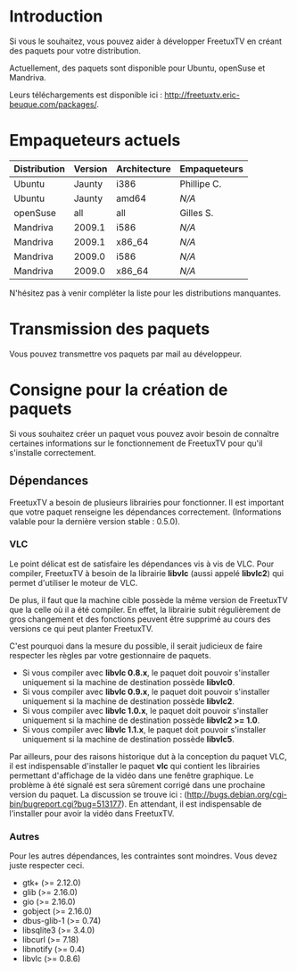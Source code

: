 

# Introduction #

Si vous le souhaitez, vous pouvez aider à développer FreetuxTV en créant des paquets pour votre distribution.

Actuellement, des paquets sont disponible pour Ubuntu, openSuse et Mandriva.

Leurs téléchargements est disponible ici : http://freetuxtv.eric-beuque.com/packages/.


# Empaqueteurs actuels #

| **Distribution** | **Version** | **Architecture** | **Empaqueteurs** |
|:-----------------|:------------|:-----------------|:-----------------|
| Ubuntu           | Jaunty      | i386             | Phillipe C.      |
| Ubuntu           | Jaunty      | amd64            | _N/A_            |
| openSuse         | all         | all              | Gilles S.        |
| Mandriva         | 2009.1      | i586             | _N/A_            |
| Mandriva         | 2009.1      | x86\_64          | _N/A_            |
| Mandriva         | 2009.0      | i586             | _N/A_            |
| Mandriva         | 2009.0      | x86\_64          | _N/A_            |

N'hésitez pas à venir compléter la liste pour les distributions manquantes.

# Transmission des paquets #

Vous pouvez transmettre vos paquets par mail au développeur.

# Consigne pour la création de paquets #

Si vous souhaitez créer un paquet vous pouvez avoir besoin de connaître certaines informations sur le fonctionnement de FreetuxTV pour qu'il s'installe correctement.

## Dépendances ##

FreetuxTV a besoin de plusieurs librairies pour fonctionner. Il est important que votre paquet renseigne les dépendances correctement. (Informations valable pour la dernière version stable : 0.5.0).

### VLC ###

Le point délicat est de satisfaire les dépendances vis à vis de VLC. Pour compiler, FreetuxTV à besoin de la librairie **libvlc** (aussi appelé **libvlc2**) qui permet d'utiliser le moteur de VLC.

De plus, il faut que la machine cible possède la même version de FreetuxTV que la celle où il a été compiler. En effet, la librairie subit régulièrement de gros changement et des fonctions peuvent être supprimé au cours des versions ce qui peut planter FreetuxTV.

C'est pourquoi dans la mesure du possible, il serait judicieux de faire respecter les règles par votre gestionnaire de paquets.

  * Si vous compiler avec **libvlc 0.8.x**, le paquet doit pouvoir s'installer uniquement si la machine de destination possède **libvlc0**.
  * Si vous compiler avec **libvlc 0.9.x**, le paquet doit pouvoir s'installer uniquement si la machine de destination possède **libvlc2**.
  * Si vous compiler avec **libvlc 1.0.x**, le paquet doit pouvoir s'installer uniquement si la machine de destination possède **libvlc2 >= 1.0**.
  * Si vous compiler avec **libvlc 1.1.x**, le paquet doit pouvoir s'installer uniquement si la machine de destination possède **libvlc5**.

Par ailleurs, pour des raisons historique dut à la conception du paquet VLC, il est indispensable d'installer le paquet **vlc** qui contient les librairies permettant d'affichage de la vidéo dans une fenêtre graphique.
Le problème à été signalé est sera sûrement corrigé dans une prochaine version du paquet. La discussion se trouve ici : (http://bugs.debian.org/cgi-bin/bugreport.cgi?bug=513177).
En attendant, il est indispensable de l'installer pour avoir la vidéo dans FreetuxTV.

### Autres ###

Pour les autres dépendances, les contraintes sont moindres. Vous devez juste respecter ceci.

  * gtk+ (>= 2.12.0)
  * glib (>= 2.16.0)
  * gio (>= 2.16.0)
  * gobject (>= 2.16.0)
  * dbus-glib-1 (>= 0.74)
  * libsqlite3 (>= 3.4.0)
  * libcurl (>= 7.18)
  * libnotify (>= 0.4)
  * libvlc (>= 0.8.6)
